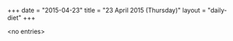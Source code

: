 +++
date = "2015-04-23"
title = "23 April 2015 (Thursday)"
layout = "daily-diet"
+++

<p>&lt;no entries&gt;</p>